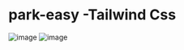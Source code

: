 # park-easy -Tailwind Css
![image](https://user-images.githubusercontent.com/98960675/177935841-fb494e40-333b-495c-a7d0-b178e071557e.png)
![image](https://user-images.githubusercontent.com/98960675/177936240-a3b1f062-9b7a-4149-b620-2ef389bc3197.png)

